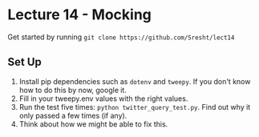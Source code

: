 # Lecture 14 - Mocking

Get started by running `git clone https://github.com/Sresht/lect14`  

## Set Up

1. Install pip dependencies such as `dotenv` and `tweepy`. If you don't know  
        how to do this by now, google it.  
2. Fill in your tweepy.env values with the right values.
3. Run the test five times: `python twitter_query_test.py`. Find out why it only passed a few times (if any).  
4. Think about how we might be able to fix this.  
